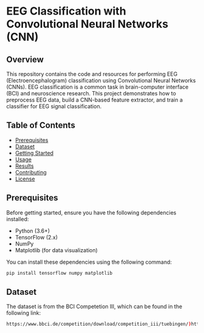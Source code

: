 # EEG Classification with Convolutional Neural Networks (CNN)

## Overview
This repository contains the code and resources for performing EEG (Electroencephalogram) classification using Convolutional Neural Networks (CNNs). EEG classification is a common task in brain-computer interface (BCI) and neuroscience research. This project demonstrates how to preprocess EEG data, build a CNN-based feature extractor, and train a classifier for EEG signal classification.

## Table of Contents
- [Prerequisites](#prerequisites)
- [Dataset](#dataset)
- [Getting Started](#getting-started)
- [Usage](#usage)
- [Results](#results)
- [Contributing](#contributing)
- [License](#license)

## Prerequisites
Before getting started, ensure you have the following dependencies installed:
- Python (3.6+)
- TensorFlow (2.x)
- NumPy
- Matplotlib (for data visualization)

You can install these dependencies using the following command:
```bash
pip install tensorflow numpy matplotlib
```

## Dataset
The dataset is from the BCI Competetion III, which can be found in the following link:

```bash
https://www.bbci.de/competition/download/competition_iii/tuebingen/)https://www.bbci.de/competition/download/competition_iii/tuebingen/

